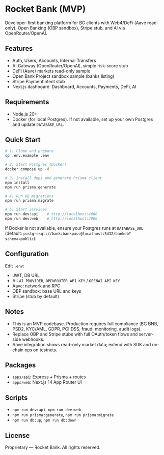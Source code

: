 # Rocket Bank (MVP)

Developer-first banking platform for BG clients with Web4/DeFi (Aave read-only), Open Banking (OBP sandbox), Stripe stub, and AI via OpenRouter/OpenAI.

## Features
- Auth, Users, Accounts, Internal Transfers
- AI Gateway (OpenRouter/OpenAI), simple risk-score stub
- DeFi (Aave) markets read-only sample
- Open Bank Project sandbox sample (banks listing)
- Stripe PaymentIntent stub
- Next.js dashboard: Dashboard, Accounts, Payments, DeFi, AI

## Requirements
- Node.js 20+
- Docker (for local Postgres). If not available, set up your own Postgres and update `DATABASE_URL`.

## Quick Start
```bash
# 1) Clone and prepare
cp .env.example .env

# 2) Start Postgres (Docker)
docker compose up -d

# 3) Install deps and generate Prisma client
npm install
npm run prisma:generate

# 4) Run DB migrations
npm run prisma:migrate

# 5) Start services
npm run dev:api    # http://localhost:4000
npm run dev:web    # http://localhost:3000
```

If Docker is not available, ensure your Postgres runs at `DATABASE_URL` (default: `postgresql://bank:bankpass@localhost:5432/bankdb?schema=public`).

## Configuration
Edit `.env`:
- JWT, DB URL
- AI: `AI_PROVIDER`, `OPENROUTER_API_KEY` / `OPENAI_API_KEY`
- Aave: network and RPC
- OBP sandbox: base URL and keys
- Stripe (stub by default)

## Notes
- This is an MVP codebase. Production requires full compliance (BG BNB, PSD2, KYC/AML, GDPR, PCI DSS, fraud, monitoring, audit logs).
- Replace OBP and Stripe stubs with full OAuth/token flows and server-side webhooks.
- Aave integration shows read-only market data; extend with SDK and on-chain ops on testnets.

## Packages
- `apps/api`: Express + Prisma + routes
- `apps/web`: Next.js 14 App Router UI

## Scripts
- `npm run dev:api`, `npm run dev:web`
- `npm run prisma:generate`, `npm run prisma:migrate`
- `npm run db:up`, `npm run db:down`

## License
Proprietary — Rocket Bank. All rights reserved.